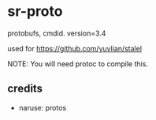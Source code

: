 # sr-proto
protobufs, cmdid. version=3.4

used for https://github.com/yuvlian/stalel

NOTE: You will need protoc to compile this.

## credits
- naruse: protos
